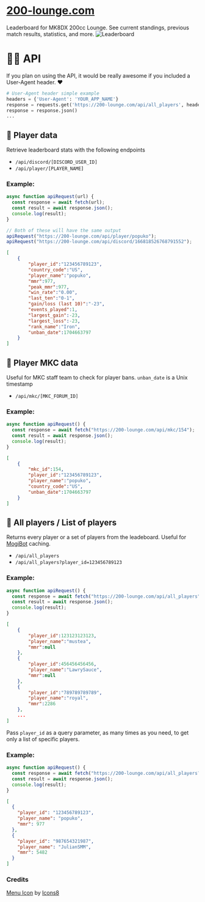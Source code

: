 # [200-lounge.com](https://200-lounge.com/)
Leaderboard for MK8DX 200cc Lounge. See current standings, previous match results, statistics, and more.
![Leaderboard](https://i.imgur.com/kqlMvBL.png)

# 🧑‍💻 API

If you plan on using the API, it would be really awesome if you included a User-Agent header. ❤️

```py
# User-Agent header simple example
headers = {'User-Agent': 'YOUR_APP_NAME'}
response = requests.get('https://200-lounge.com/api/all_players', headers=headers)
response = response.json()
...
```

## 🔌 Player data
Retrieve leaderboard stats with the following endpoints

- `/api/discord/[DISCORD_USER_ID]`
- `/api/player/[PLAYER_NAME]`

### Example:
```js
async function apiRequest(url) {
  const response = await fetch(url);
  const result = await response.json();
  console.log(result);
}

// Both of these will have the same output
apiRequest("https://200-lounge.com/api/player/popuko");
apiRequest("https://200-lounge.com/api/discord/166818526768791552");
```

```json
[
    {
        "player_id":"123456789123",
        "country_code":"US",
        "player_name":"popuko",
        "mmr":977,
        "peak_mmr":977,
        "win_rate":"0.00",
        "last_ten":"0-1",
        "gain/loss (last 10)":"-23",
        "events_played":1,
        "largest_gain":-23,
        "largest_loss":-23,
        "rank_name":"Iron",
        "unban_date":1704663797
    }
]
```

## 🔌 Player MKC data
Useful for MKC staff team to check for player bans. `unban_date` is a Unix timestamp
- `/api/mkc/[MKC_FORUM_ID]`

### Example:
```js
async function apiRequest() {
  const response = await fetch("https://200-lounge.com/api/mkc/154");
  const result = await response.json();
  console.log(result);
}

```


```json
[
    {
        "mkc_id":154,
        "player_id":"123456789123",
        "player_name":"popuko",
        "country_code":"US",
        "unban_date":1704663797
    }
]
```

## 🔌 All players / List of players
Returns every player or a set of players from the leadeboard. Useful for [MogiBot](https://255mp.github.io/) caching.

- `/api/all_players`
- `/api/all_players?player_id=123456789123`

### Example:
```js
async function apiRequest() {
  const response = await fetch("https://200-lounge.com/api/all_players");
  const result = await response.json();
  console.log(result);
}
```

```json
[
    {
        "player_id":123123123123,
        "player_name":"mustea",
        "mmr":null
    },
    {
        "player_id":456456456456,
        "player_name":"LawrySauce",
        "mmr":null
    },
    {
        "player_id":"789789789789",
        "player_name":"royal",
        "mmr":2286
    },
    ...
]
```

Pass `player_id` as a query parameter, as many times as you need, to get only a list of specific players.

### Example:
```js
async function apiRequest() {
  const response = await fetch("https://200-lounge.com/api/all_players?player_id=166818526768791552&player_id=219494120010416128");
  const result = await response.json();
  console.log(result);
}
```

```json
[
  {
    "player_id": "123456789123",
    "player_name": "popuko",
    "mmr": 977
  },
  {
    "player_id": "987654321987",
    "player_name": "JulianSMM",
    "mmr": 5482
  }
]
```



### Credits

[Menu Icon](https://icons8.com/icon/59832/menu) by [Icons8](https://icons8.com)
